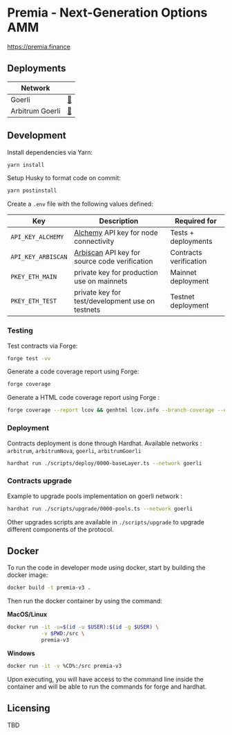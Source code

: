 # Premia - Next-Generation Options AMM

https://premia.finance

## Deployments

| Network         |                                              |
| --------------- | -------------------------------------------- |
| Goerli          | [📜](./utils/deployment/goerli.json)         |
| Arbitrum Goerli | [📜](./utils/deployment/arbitrumGoerli.json) |

<!---
 | Arbitrum Mainnet | [📜](./docs/deployments/ARBITRUM.md) |
-->

## Development

Install dependencies via Yarn:

```bash
yarn install
```

Setup Husky to format code on commit:

```bash
yarn postinstall
```

Create a `.env` file with the following values defined:

| Key                | Description                                                            | Required for           |
| ------------------ | ---------------------------------------------------------------------- | ---------------------- |
| `API_KEY_ALCHEMY`  | [Alchemy](https://www.alchemy.com/) API key for node connectivity      | Tests + deployments    |
| `API_KEY_ARBISCAN` | [Arbiscan](https://arbiscan.io//) API key for source code verification | Contracts verification |
| `PKEY_ETH_MAIN`    | private key for production use on mainnets                             | Mainnet deployment     |
| `PKEY_ETH_TEST`    | private key for test/development use on testnets                       | Testnet deployment     |

### Testing

Test contracts via Forge:

```bash
forge test -vv
```

Generate a code coverage report using Forge:

```bash
forge coverage
```

Generate a HTML code coverage report using Forge :

```bash
forge coverage --report lcov && genhtml lcov.info --branch-coverage --output-dir coverage
```

### Deployment

Contracts deployment is done through Hardhat.
Available networks : `arbitrum`, `arbitrumNova`, `goerli`, `arbitrumGoerli`

```bash
hardhat run ./scripts/deploy/0000-baseLayer.ts --network goerli
```

### Contracts upgrade

Example to upgrade pools implementation on goerli network :

```bash
hardhat run ./scripts/upgrade/0000-pools.ts --network goerli
```

Other upgrades scripts are available in `./scripts/upgrade` to upgrade different components of the protocol.

## Docker

To run the code in developer mode using docker, start by building the docker image:

```bash
docker build -t premia-v3 .
```

Then run the docker container by using the command:

**MacOS/Linux**

```bash
docker run -it -u=$(id -u $USER):$(id -g $USER) \
           -v $PWD:/src \
           premia-v3
```

**Windows**

```bash
docker run -it -v %CD%:/src premia-v3
```

Upon executing, you will have access to the command line inside the container and will be able to run the commands for forge and hardhat.

## Licensing

TBD
